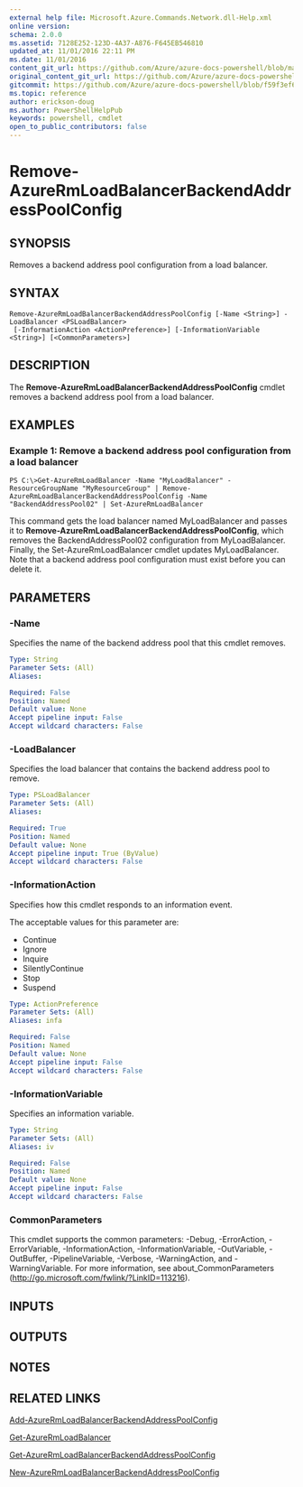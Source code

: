 ```yaml
---
external help file: Microsoft.Azure.Commands.Network.dll-Help.xml
online version:
schema: 2.0.0
ms.assetid: 7128E252-123D-4A37-A876-F645EB546810
updated_at: 11/01/2016 22:11 PM
ms.date: 11/01/2016
content_git_url: https://github.com/Azure/azure-docs-powershell/blob/master/azureps-cmdlets-docs/ResourceManager/AzureRM.Network/v1.0.13/Remove-AzureRmLoadBalancerBackendAddressPoolConfig.md
original_content_git_url: https://github.com/Azure/azure-docs-powershell/blob/master/azureps-cmdlets-docs/ResourceManager/AzureRM.Network/v1.0.13/Remove-AzureRmLoadBalancerBackendAddressPoolConfig.md
gitcommit: https://github.com/Azure/azure-docs-powershell/blob/f59f3ef60bc592383812213e69fd77ba950759ed
ms.topic: reference
author: erickson-doug
ms.author: PowerShellHelpPub
keywords: powershell, cmdlet
open_to_public_contributors: false
---
```


# Remove-AzureRmLoadBalancerBackendAddressPoolConfig

## SYNOPSIS
Removes a backend address pool configuration from a load balancer.

## SYNTAX

```
Remove-AzureRmLoadBalancerBackendAddressPoolConfig [-Name <String>] -LoadBalancer <PSLoadBalancer>
 [-InformationAction <ActionPreference>] [-InformationVariable <String>] [<CommonParameters>]
```

## DESCRIPTION
The **Remove-AzureRmLoadBalancerBackendAddressPoolConfig** cmdlet removes a backend address pool from a load balancer.

## EXAMPLES

### Example 1: Remove a backend address pool configuration from a load balancer
```
PS C:\>Get-AzureRmLoadBalancer -Name "MyLoadBalancer" -ResourceGroupName "MyResourceGroup" | Remove-AzureRmLoadBalancerBackendAddressPoolConfig -Name "BackendAddressPool02" | Set-AzureRmLoadBalancer
```

This command gets the load balancer named MyLoadBalancer and passes it to **Remove-AzureRmLoadBalancerBackendAddressPoolConfig**, which removes the BackendAddressPool02 configuration from MyLoadBalancer.
Finally, the Set-AzureRmLoadBalancer cmdlet updates MyLoadBalancer.
Note that a backend address pool configuration must exist before you can delete it.

## PARAMETERS

### -Name
Specifies the name of the backend address pool that this cmdlet removes.

```yaml
Type: String
Parameter Sets: (All)
Aliases: 

Required: False
Position: Named
Default value: None
Accept pipeline input: False
Accept wildcard characters: False
```

### -LoadBalancer
Specifies the load balancer that contains the backend address pool to remove.

```yaml
Type: PSLoadBalancer
Parameter Sets: (All)
Aliases: 

Required: True
Position: Named
Default value: None
Accept pipeline input: True (ByValue)
Accept wildcard characters: False
```

### -InformationAction
Specifies how this cmdlet responds to an information event.

The acceptable values for this parameter are:

- Continue
- Ignore
- Inquire
- SilentlyContinue
- Stop
- Suspend

```yaml
Type: ActionPreference
Parameter Sets: (All)
Aliases: infa

Required: False
Position: Named
Default value: None
Accept pipeline input: False
Accept wildcard characters: False
```

### -InformationVariable
Specifies an information variable.

```yaml
Type: String
Parameter Sets: (All)
Aliases: iv

Required: False
Position: Named
Default value: None
Accept pipeline input: False
Accept wildcard characters: False
```

### CommonParameters
This cmdlet supports the common parameters: -Debug, -ErrorAction, -ErrorVariable, -InformationAction, -InformationVariable, -OutVariable, -OutBuffer, -PipelineVariable, -Verbose, -WarningAction, and -WarningVariable. For more information, see about_CommonParameters (http://go.microsoft.com/fwlink/?LinkID=113216).

## INPUTS

## OUTPUTS

## NOTES

## RELATED LINKS

[Add-AzureRmLoadBalancerBackendAddressPoolConfig](./Add-AzureRmLoadBalancerBackendAddressPoolConfig.md)

[Get-AzureRmLoadBalancer](./Get-AzureRmLoadBalancer.md)

[Get-AzureRmLoadBalancerBackendAddressPoolConfig](./Get-AzureRmLoadBalancerBackendAddressPoolConfig.md)

[New-AzureRmLoadBalancerBackendAddressPoolConfig](./New-AzureRmLoadBalancerBackendAddressPoolConfig.md)


